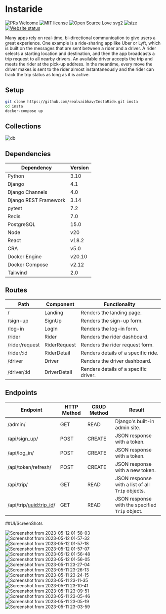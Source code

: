 # Instaride

[![PRs Welcome](https://img.shields.io/badge/PRs-welcome-brightgreen.svg?style=flat-square)](https://github.com/realvaibhav/InstaRide)
[![MIT license](https://img.shields.io/badge/License-MIT-blue.svg)](https://github.com/realvaibhav/InstaRide)
[![Open Source Love svg2](https://badges.frapsoft.com/os/v2/open-source.svg?v=103)](https://github.com/realvaibhav/InstaRide)
[![size](https://img.shields.io/github/repo-size/realvaibhav/InstaRide?style=flat-square)](https://github.com/realvaibhav/InstaRide)
[![Website status](https://img.shields.io/website-up-down-green-red/http/shields.io.svg)](https://github.com/realvaibhav/InstaRide)

Many apps rely on real-time, bi-directional communication to give users a great experience. One example is a ride-sharing app like Uber or Lyft, which is built on the messages that are sent between a rider and a driver. A rider selects a starting location and destination, and then the app broadcasts a trip request to all nearby drivers. An available driver accepts the trip and meets the rider at the pick-up address. In the meantime, every move the driver makes is sent to the rider almost instantaneously and the rider can track the trip status as long as it is active.

## Setup

```bash
git clone https://github.com/realvaibhav/InstaRide.git insta
cd insta
docker-compose up
```

## Collections

![db](https://user-images.githubusercontent.com/56718659/234960915-1bc22e07-7bcd-469c-8ef5-2114b0ac03dc.png)

## Dependencies

| Dependency | Version |
| --- | --- | 
| Python | 3.10 | 
| Django | 4.1 |
| Django Channels | 4.0 |
| Django REST Framework | 3.14 |
| pytest | 7.2 |
| Redis | 7.0 |
| PostgreSQL | 15.0 |
| Node | v20 |
| React | v18.2 |
| CRA | v5.0 |
| Docker Engine | v20.10 |
| Docker Compose | v2.12 |
| Tailwind | 2.0 |

## Routes

| Path            | Component        | Functionality                      |
| --------------- | ----------------- | ------------------------------------ |
| /               | Landing           | Renders the landing page.            |
| /sign-up        | SignUp            | Renders the sign-up form.            |
| /log-in         | LogIn             | Renders the log-in form.             |
| /rider          | Rider             | Renders the rider dashboard.         |
| /rider/request  | RiderRequest      | Renders the rider request form.      |
| /rider/:id      | RiderDetail       | Renders details of a specific ride.  |
| /driver         | Driver            | Renders the driver dashboard.        |
| /driver/:id     | DriverDetail      | Renders details of a specific driver. |

## Endpoints

| Endpoint                  | HTTP Method | CRUD Method | Result                                          |
| ------------------------- | -----------| ------------| ----------------------------------------------- |
| /admin/                   | GET        | READ        | Django's built-in admin site.                   |
| /api/sign_up/             | POST       | CREATE      | JSON response with a token.                     |
| /api/log_in/              | POST       | CREATE      | JSON response with a token.                     |
| /api/token/refresh/       | POST       | CREATE      | JSON response with a new token.                 |
| /api/trip/                | GET        | READ        | JSON response with a list of all `Trip` objects.|
| /api/trip/<uuid:trip_id>/ | GET        | READ        | JSON response with the specified `Trip` object. |

##UI/ScreenShots

![Screenshot from 2023-05-12 01-58-03](https://github.com/realvaibhav/InstaRide/assets/56718659/89c3bbea-33c6-4ff9-8499-92650577527c)
![Screenshot from 2023-05-12 01-57-32](https://github.com/realvaibhav/InstaRide/assets/56718659/146b019c-1259-486e-8729-27a9ce309bd2)
![Screenshot from 2023-05-12 01-57-18](https://github.com/realvaibhav/InstaRide/assets/56718659/8e005578-0c34-47f4-b518-97b1a878d1e6)
![Screenshot from 2023-05-12 01-57-07](https://github.com/realvaibhav/InstaRide/assets/56718659/36b2f908-d11b-4cba-afb1-d2d56b747e42)
![Screenshot from 2023-05-12 01-56-48](https://github.com/realvaibhav/InstaRide/assets/56718659/ff315f30-178d-4699-8cc2-3c0e7e8f7270)
![Screenshot from 2023-05-12 01-56-05](https://github.com/realvaibhav/InstaRide/assets/56718659/2d9457bc-ea40-46d0-a285-325e6b83a68e)
![Screenshot from 2023-05-11 23-27-04](https://github.com/realvaibhav/InstaRide/assets/56718659/fd7231f6-fc36-4d46-8aa6-89d8e93976b6)
![Screenshot from 2023-05-11 23-26-13](https://github.com/realvaibhav/InstaRide/assets/56718659/9e308371-e994-44d6-a202-6593bc9a7ea3)
![Screenshot from 2023-05-11 23-24-15](https://github.com/realvaibhav/InstaRide/assets/56718659/b9a9077d-1608-4d76-9dd7-ef65245090d5)
![Screenshot from 2023-05-11 23-11-35](https://github.com/realvaibhav/InstaRide/assets/56718659/1d06d231-adc7-4d96-9f78-09875b70c7af)
![Screenshot from 2023-05-11 23-10-41](https://github.com/realvaibhav/InstaRide/assets/56718659/95465452-b684-4d44-bdda-84f40309c900)
![Screenshot from 2023-05-11 23-09-51](https://github.com/realvaibhav/InstaRide/assets/56718659/28af27f0-4ba3-47df-a22c-4524c8b9493f)
![Screenshot from 2023-05-11 23-05-46](https://github.com/realvaibhav/InstaRide/assets/56718659/10a4c450-9003-4313-947c-3d4469f8e21e)
![Screenshot from 2023-05-11 23-05-19](https://github.com/realvaibhav/InstaRide/assets/56718659/51455d39-f5e5-40b8-8b6f-4f7b4b09dd49)
![Screenshot from 2023-05-11 23-03-59](https://github.com/realvaibhav/InstaRide/assets/56718659/55f16c6b-9e68-4a8a-88f8-d9eaa489e566)

